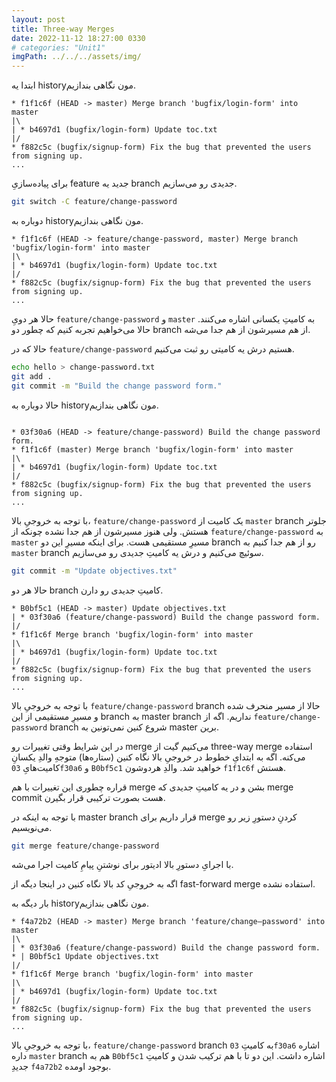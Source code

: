 ```yaml
---
layout: post
title: Three-way Merges
date: 2022-11-12 18:27:00 0330
# categories: "Unit1"
imgPath: ../../../assets/img/
---
```


ابتدا یه historyمون نگاهی بندازیم.

```
* f1f1c6f (HEAD -> master) Merge branch 'bugfix/login-form' into master
|\
| * b4697d1 (bugfix/login-form) Update toc.txt
|/
* f882c5c (bugfix/signup-form) Fix the bug that prevented the users from signing up.
...
```

برای پیاده‌سازیِ feature جدید یه branch جدیدی رو می‌سازیم. 

```bash
git switch -C feature/change-password
```

دوباره به historyمون نگاهی بندازیم.

```
* f1f1c6f (HEAD -> feature/change-password, master) Merge branch 'bugfix/login-form' into master
|\
| * b4697d1 (bugfix/login-form) Update toc.txt
|/
* f882c5c (bugfix/signup-form) Fix the bug that prevented the users from signing up.
...
```

حالا هر دویِ `feature/change-password` و `master` به کامیتِ یکسانی اشاره می‌کنند. حالا می‌خواهیم تجربه کنیم که چطور دو branch از هم مسیرشون از هم جدا می‌شه. 

حالا که در `feature/change-password` هستیم درش یه کامیتی رو ثبت می‌کنیم. 

```bash
echo hello > change-password.txt
git add .
git commit -m "Build the change password form."
```

حالا دوباره به historyمون نگاهی بندازیم.

```

* 03f30a6 (HEAD -> feature/change-password) Build the change password form.
* f1f1c6f (master) Merge branch 'bugfix/login-form' into master
|\
| * b4697d1 (bugfix/login-form) Update toc.txt
|/
* f882c5c (bugfix/signup-form) Fix the bug that prevented the users from signing up.
...
```

با توجه به خروجیِ بالا، `feature/change-password` یک کامیت از `master` branch جلوتر هستش. ولی هنوز مسیرشون از هم جدا نشده چونکه از `feature/change-password` به `master` مسیرِ مستقیمی هست. برای اینکه مسیرِ این دو branch رو از هم جدا کنیم به `master` branch سوئیچ می‌کنیم و درش یه کامیتِ جدیدی رو می‌سازیم. 

```bash
git commit -m "Update objectives.txt"
```

حالا هر دو branch کامیتِ جدیدی رو دارن. 

```
* B0bf5c1 (HEAD -> master) Update objectives.txt
| * 03f30a6 (feature/change-password) Build the change password form.
|/
* f1f1c6f Merge branch 'bugfix/login-form' into master
|\
| * b4697d1 (bugfix/login-form) Update toc.txt
|/
* f882c5c (bugfix/signup-form) Fix the bug that prevented the users from signing up.
...
```

با توجه به خروجیِ بالا `feature/change-password` branch حالا از مسیر منحرف شده و مسیرِ مستقیمی از این branch به master branch نداریم. اگه از `feature/change-password` branch شروع کنین نمی‌تونین به master برین. 

در این شرایط وقتی تغییرات رو merge می‌کنیم گیت از three-way merge استفاده می‌کنه. اگه به ابتدایِ خطوط در خروجیِ بالا نگاه کنین (ستاره‌ها) متوجهِ والدِ یکسانِ کامیت‌هایِ `03f30a6` و `B0bf5c1` خواهید شد. والدِ هردوشون `f1f1c6f` هستش. 

قراره چطوری این تغییرات با هم merge بشن و در یه کامیتِ جدیدی که merge commit هست بصورت ترکیبی قرار بگیرن.

با توجه به اینکه در master branch قرار داریم برای merge کردنِ دستورِ زیر رو می‌نویسیم.

```bash
git merge feature/change-password
```

با اجرایِ دستورِ بالا ادیتور برای نوشتنِ پیامِ کامیت اجرا می‌شه. 

اگه به خروجیِ کد بالا نگاه کنین در اینجا دیگه از fast-forward merge استفاده نشده. 

بار دیگه به historyمون نگاهی بندازیم.

```
* f4a72b2 (HEAD -> master) Merge branch 'feature/change—password' into master
|\
| * 03f30a6 (feature/change-password) Build the change password form.
* | B0bf5c1 Update objectives.txt
|/
* f1f1c6f Merge branch 'bugfix/login-form' into master
|\
| * b4697d1 (bugfix/login-form) Update toc.txt
|/
* f882c5c (bugfix/signup-form) Fix the bug that prevented the users from signing up.
...
```

با توجه به خروجیِ بالا،‌ `feature/change-password` branch به کامیتِ `03f30a6` اشاره داره `master` branch هم به `B0bf5c1` اشاره داشت. این دو تا با هم ترکیب شدن و کامیتِ جدیدِ `f4a72b2` بوجود اومده.